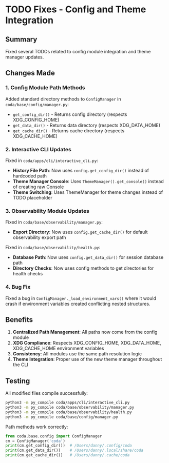 # TODO Fixes - Config and Theme Integration

## Summary

Fixed several TODOs related to config module integration and theme manager updates.

## Changes Made

### 1. Config Module Path Methods

Added standard directory methods to `ConfigManager` in `coda/base/config/manager.py`:
- `get_config_dir()` - Returns config directory (respects XDG_CONFIG_HOME)
- `get_data_dir()` - Returns data directory (respects XDG_DATA_HOME)  
- `get_cache_dir()` - Returns cache directory (respects XDG_CACHE_HOME)

### 2. Interactive CLI Updates

Fixed in `coda/apps/cli/interactive_cli.py`:
- **History File Path**: Now uses `config.get_config_dir()` instead of hardcoded path
- **Theme Manager Console**: Uses `ThemeManager().get_console()` instead of creating raw Console
- **Theme Switching**: Uses ThemeManager for theme changes instead of TODO placeholder

### 3. Observability Module Updates

Fixed in `coda/base/observability/manager.py`:
- **Export Directory**: Now uses `config.get_cache_dir()` for default observability export path

Fixed in `coda/base/observability/health.py`:
- **Database Path**: Now uses `config.get_data_dir()` for session database path
- **Directory Checks**: Now uses config methods to get directories for health checks

### 4. Bug Fix

Fixed a bug in `ConfigManager._load_environment_vars()` where it would crash if environment variables created conflicting nested structures.

## Benefits

1. **Centralized Path Management**: All paths now come from the config module
2. **XDG Compliance**: Respects XDG_CONFIG_HOME, XDG_DATA_HOME, XDG_CACHE_HOME environment variables
3. **Consistency**: All modules use the same path resolution logic
4. **Theme Integration**: Proper use of the new theme manager throughout the CLI

## Testing

All modified files compile successfully:
```bash
python3 -m py_compile coda/apps/cli/interactive_cli.py
python3 -m py_compile coda/base/observability/manager.py  
python3 -m py_compile coda/base/observability/health.py
python3 -m py_compile coda/base/config/manager.py
```

Path methods work correctly:
```python
from coda.base.config import ConfigManager
cm = ConfigManager('coda')
print(cm.get_config_dir())  # /Users/danny/.config/coda
print(cm.get_data_dir())    # /Users/danny/.local/share/coda
print(cm.get_cache_dir())   # /Users/danny/.cache/coda
```